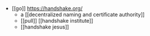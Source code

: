 - [[go]] https://handshake.org/
	- a [[decentralized naming and certificate authority]]
	- [[pull]] [[handshake institute]]
	- [[handshake jesus]]